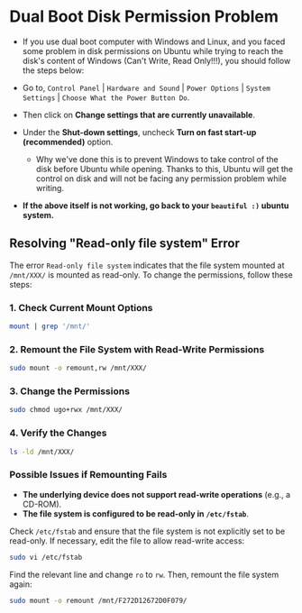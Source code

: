 # Dual Boot Disk Permission Problem

- If you use dual boot computer with Windows and Linux, and you faced some problem in disk permissions on Ubuntu while trying to reach the disk's content of Windows (Can't Write, Read Only!!!), you should follow the steps below:

- Go to, `Control Panel` | `Hardware and Sound` | `Power Options` | `System Settings` | `Choose What the Power Button Do`.
- Then click on **Change settings that are currently unavailable**.
- Under the **Shut-down settings**, uncheck **Turn on fast start-up (recommended)** option.
  - Why we've done this is to prevent Windows to take control of the disk before Ubuntu while opening. Thanks to this, Ubuntu will get the control on disk and will not be facing any permission problem while writing.

- **If the above itself is not working, go back to your `beautiful :)` ubuntu system.**

## Resolving "Read-only file system" Error

The error `Read-only file system` indicates that the file system mounted at `/mnt/XXX/` is mounted as read-only. To change the permissions, follow these steps:

### 1. Check Current Mount Options

```bash
mount | grep '/mnt/'
```

### 2. Remount the File System with Read-Write Permissions

```bash
sudo mount -o remount,rw /mnt/XXX/
```

### 3. Change the Permissions

```bash
sudo chmod ugo+rwx /mnt/XXX/
```

### 4. Verify the Changes

```bash
ls -ld /mnt/XXX/
```

### Possible Issues if Remounting Fails

- **The underlying device does not support read-write operations** (e.g., a CD-ROM).
- **The file system is configured to be read-only in `/etc/fstab`**.

Check `/etc/fstab` and ensure that the file system is not explicitly set to be read-only. If necessary, edit the file to allow read-write access:

```bash
sudo vi /etc/fstab
```

Find the relevant line and change `ro` to `rw`. Then, remount the file system again:

```bash
sudo mount -o remount /mnt/F272D12672D0F079/
```
